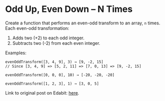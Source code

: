 # Odd Up, Even Down – N Times

Create a function that performs an even-odd transform to an array, `n` times. Each even-odd transformation:

1. Adds two (+2) to each odd integer.
2. Subtracts two (-2) from each even integer.

Examples:

```
evenOddTransform([3, 4, 9], 3) → [9, -2, 15]
// Since [3, 4, 9] => [5, 2, 11] => [7, 0, 13] => [9, -2, 15]

evenOddTransform([0, 0, 0], 10) → [-20, -20, -20]

evenOddTransform([1, 2, 3], 1) → [3, 0, 5]
```

Link to original post on Edabit: [here](https://edabit.com/challenge/4YSyNPFzJfodySCSa).
